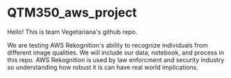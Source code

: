 # QTM350_aws_project

Hello! This is team Vegetariana's github repo. 

We are testing AWS Rekognition's ability to recognize individuals from different image qualities. We will include our data, notebook, and process in this repo. AWS Rekognition is used by law enforcment and security industry so understanding how robust it is can have real world implications.
